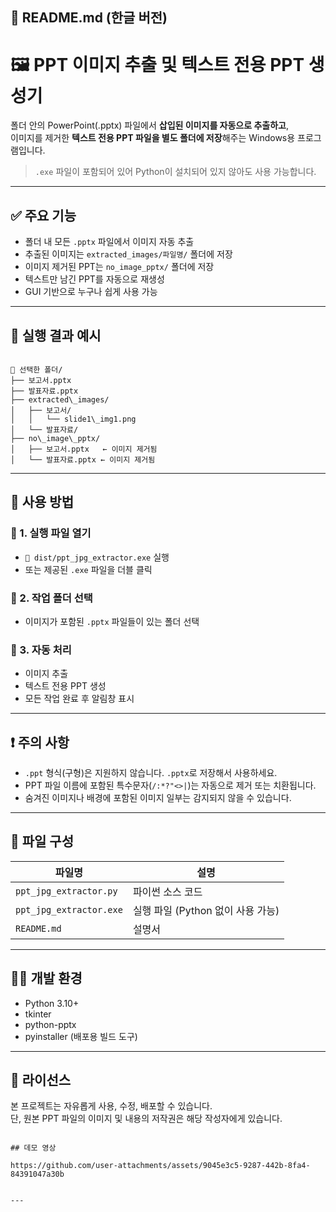 ## 📄 README.md (한글 버전)

# 🖼️ PPT 이미지 추출 및 텍스트 전용 PPT 생성기

폴더 안의 PowerPoint(.pptx) 파일에서 **삽입된 이미지를 자동으로 추출하고**,  
이미지를 제거한 **텍스트 전용 PPT 파일을 별도 폴더에 저장**해주는 Windows용 프로그램입니다.

> `.exe` 파일이 포함되어 있어 Python이 설치되어 있지 않아도 사용 가능합니다.

---

## ✅ 주요 기능

- 폴더 내 모든 `.pptx` 파일에서 이미지 자동 추출
- 추출된 이미지는 `extracted_images/파일명/` 폴더에 저장
- 이미지 제거된 PPT는 `no_image_pptx/` 폴더에 저장
- 텍스트만 남긴 PPT를 자동으로 재생성
- GUI 기반으로 누구나 쉽게 사용 가능

---

## 📂 실행 결과 예시

```

📂 선택한 폴더/
├── 보고서.pptx
├── 발표자료.pptx
├── extracted\_images/
│   ├── 보고서/
│   │   └── slide1\_img1.png
│   └── 발표자료/
├── no\_image\_pptx/
│   ├── 보고서.pptx   ← 이미지 제거됨
│   └── 발표자료.pptx ← 이미지 제거됨

```

---

## 🚀 사용 방법

### 🔸 1. 실행 파일 열기
- `📁 dist/ppt_jpg_extractor.exe` 실행
- 또는 제공된 `.exe` 파일을 더블 클릭

### 🔸 2. 작업 폴더 선택
- 이미지가 포함된 `.pptx` 파일들이 있는 폴더 선택

### 🔸 3. 자동 처리
- 이미지 추출
- 텍스트 전용 PPT 생성
- 모든 작업 완료 후 알림창 표시

---

## ❗ 주의 사항

- `.ppt` 형식(구형)은 지원하지 않습니다. `.pptx`로 저장해서 사용하세요.
- PPT 파일 이름에 포함된 특수문자(`/:*?"<>|`)는 자동으로 제거 또는 치환됩니다.
- 숨겨진 이미지나 배경에 포함된 이미지 일부는 감지되지 않을 수 있습니다.

---

## 📁 파일 구성

| 파일명 | 설명 |
|--------|------|
| `ppt_jpg_extractor.py` | 파이썬 소스 코드 |
| `ppt_jpg_extractor.exe` | 실행 파일 (Python 없이 사용 가능) |
| `README.md` | 설명서 |

---

## 🧑‍💻 개발 환경

- Python 3.10+
- tkinter
- python-pptx
- pyinstaller (배포용 빌드 도구)

---

## 📜 라이선스

본 프로젝트는 자유롭게 사용, 수정, 배포할 수 있습니다.  
단, 원본 PPT 파일의 이미지 및 내용의 저작권은 해당 작성자에게 있습니다.
```

## 데모 영상

https://github.com/user-attachments/assets/9045e3c5-9287-442b-8fa4-84391047a30b


---
